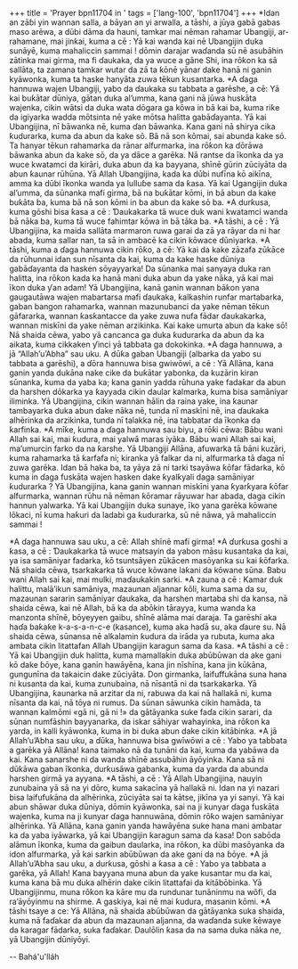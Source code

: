 +++
title = 'Prayer bpn11704 in '
tags = ['lang-100', 'bpn11704']
+++
*Idan an zāɓi yin wannan salla, a bāyan an yi arwalla, a tāshi, a jūya gabā gabas maso arēwa, a dūbi dāma da hauni, tamkar mai nēman rahamar Ubangiji, ar-rahamane, mai jinƙai, kuma a cē :
Yā kai wanda kai nē Ubangijin duka sunāyē, kuma mahaliccin sammai ! dōmin darajar waɗanda sū nē asubāhin zātinka mai girma, ma fi ɗaukaka, da ya wuce a gāne Shi, ina rōƙon ka sā sallāta, ta zamana tamkar wutar da zā ta ƙōnē yānar dake hanā ni ganin kyāwonka, kuma ta haske hanyāta zuwa tēkun kusantarka.
*A ɗaga hannuwa wajen Ubangiji, yabo da ɗaukaka su tabbata a garēshe, a cē: 
Yā kai buƙātar dūniya, gātan duka al’umma, kana gani nā jūwa huskāta wajenka, cikin wātsi da duka wata dōgara ga kōwa in bā kai ba, kuma riƙe da igiyarka wadda mōtsinta nē yake mōtsa halitta gabāɗayanta. Yā kai Ubangijina, nī bāwanka nē, kuma ɗan bāwanka. Kana gani nā shirya cika ƙudurarka, kuma da abun da kake sō. Bā nā son kōmai, sai abunda kake sō.
Ta hanyar tēkun rahamarka da rānar alfurmarka, ina rōƙon ka ɗōrāwa bāwanka abun da kake sō, da ya dāce a garēka. Nā rantse da īkonka da ya wuce kwatamci da kirāri, duka abun da ka bayyana, shīnē gūrin zūciyāta da abun ƙaunar rūhūna. 
Yā Allah Ubangijina, kada ka dūbi nufīna kō aikīna, amma ka dūbi īkonka wanda ya lulluɓe sama da ƙasa. Yā kai Ugangijin duka al’umma, da sūnanka mafi girma, bā na buƙātar kōmi, in bā abun da kake buƙāta ba, kuma bā nā son kōmi in ba abun da kake sō ba.
*A durƙusa, kuma gōshi bisa ƙasa a cē : 
Ɗaukakarka tā wuce duk wani kwatamci wanda bā nāka ba, kuma tā wuce fahimtar kōwa in bā tāka ba.
*A tāshi, a cē : 
Yā Ubangijina, ka maida sallāta marmaron ruwa garai da zā ya rāyar da ni har abada, kuma sallar nan, ta sā in ambacē ka cikin kōwace dūniyarka.
*A tāshi, kuma a ɗaga hannuwa cikin rōƙo, a cē:
Yā kai da kake zāzafa zūkāce da rūhunnai idan sun nīsanta da kai, kuma da kake haske dūniya gabāɗayanta da hasken sōyayyarka! Da sūnanka mai sanyaya duka ran halitta, ina rōƙon kada ka hanā mani duka abun da yake nāka, yā kai mai īkon duka ƴan adam! Yā Ubangijina, kanā ganin wannan bāƙon yana gaugautāwa wajen mabartarsa mafi ɗaukaka, ƙalƙashin runfar martabarka, gaban bangon rahamarka, wannan mazunubanci da yake nēman tēkun gāfararka, wannan ƙasƙantacce da yake zuwa nufa fādar ɗaukakarka, wannan miskīni da yake nēman arzikinka. 
Kai kake umurta abun da kake sō! Nā shaida cēwa, yabo yā cancanca ga duka ƙudurarka da abun da ka aikata, kuma cikkaken ƴinci yā tabbata ga dokokinka.
*A ɗaga hannuwa, a jā “Allah’u’Abha” sau uku. A dūƙa gaban Ubangiji (albarka da yabo su tabbata a garēshi), a ɗōra hannuwa bisa gwiwōwi, a cē : 
Yā Allāna, kana ganin yanda dukāna nake cike da buƙātar yabonka, da kuzārin kiran sūnanka, kuma da yaba ka; kana ganin yadda rūhuna yake fadaƙar da abun da harshen dōkarka ya ƙayyada cikin daular kalmarka, kuma bisa samāniyar iliminka. Yā Ubangijina, cikin wannan hālin da raina yake, ina ƙaunar tambayarka duka abun dake nāka nē, tunda nī maskīni nē, ina ɗaukaka alhērinka da arzikinka, tunda nī talakka nē, ina tabbatar da īkonka da ƙarfinka.
*A mīƙe, kuma a ɗaga hannuwa sau biyu, a rōƙi cēwa: 
Bābu wani Allah sai kai, mai ƙudura, mai yalwā maras iyāka. Bābu wani Allah sai kai, ma’umurcin farko da na ƙarshe. Yā Ubangiji Allāna, afuwarka tā bāni kuzāri, kuma rahamarka tā ƙarfafa ni; kiranka yā falkar da ni, alfurmarka tā ɗaga nī zuwa garēka. Idan bā haka ba, ta yāya zā ni tarki tsayāwa ƙōfar fādarka, kō kuma in ɗaga fuskāta wajen hasken dake ƙyalƙyali daga samāniyar ƙudurarka ?
Yā Ubangijina, kana ganin wannan miskīni yana ƙyarƙyara ƙōfar alfurmarka, wannan rūhu nā nēman ƙōramar rāyuwar har abada, daga cikin hannun yalwarka. 
Yā kai Ubangijin duka sunaye, īko yana garēka kōwane lōkaci, nī kuma haƙuri da ladabi ga ƙudurarka, sū nē nāwa, yā mahaliccin sammai !

*A ɗaga hannuwa sau uku, a cē:
Allah shīnē mafi girma! 
*A ɗurƙusa goshi a ƙasa, a cē : 
Ɗaukakarka tā wuce matsayin da yabon māsu kusantaka da kai, ya isa samāniyar fadarka, kō tsuntsāyen zūkācen masōyanka su kai ƙōfarka. 
Nā shaida cēwa, tsarkakarka tā wuce kōwane laƙani da kōwane sūna. Babu wani Allah sai kai, mai mulki, maɗaukakin sarki.
*A zauna a cē :
Kamar duk halittu, malā’ikun samāniya, mazaunan aljannar ƙōli, kuma sama da su, mazaunan sararin samāniyar ɗaukaka, da harshen martaba shi da kansa, nā shaida cēwa, kai nē Allah, bā ka da abōkin tārayya, kuma wanda ka manzonta shīnē, bōyeyyen gaibu, shīnē alāma mai daraja. Ta garēshi aka haɗa baƙaƙe k-a-s-a-n-c-e (kasance), kuma aka haɗā su, aka ɗaure su.
Nā shaida cēwa, sūnansa nē alƙalamin ƙudura da irāda ya rubuta, kuma aka ambata cikin litattafan Allah Ubangijin karagun sama da ƙasa.
*A tāshi a cē :
Yā kai Ubangijin duk halitta, kuma mamallakin duka abūbūwan da ake gani kō dake ɓōye, kana ganin hawāyēna, kana jin nīshīna, kana jin kūkāna, gungunīna da takaicin dake zūciyāta. Don girmanka, laifuffukāna suna hana ni kusanta da kai, kuma zunubaina, nā nīsantā ni da tsarkakarka. 
Yā Ubangijina, ƙaunarka nā arzitar da ni, rabuwa da kai nā hallakā ni, kuma nīsanta da kai, nā tōya ni rumus. Da sūnan sāwunka cikin hamāda, ta wannan kalmōmi «gā ni, gā ni !» da gātāyanka suke faɗa cikin sarari, da sūnan numfāshin bayyanarka, da iskar sāhiyar wahayinka, ina rōƙon ka yarda, in kalli kyāwonka, kuma in bi duka abun dake cikin kitābinka.
*A jā Allah’u’Abha sau uku, a ɗūka, hannuwa bisa gwīwōwi a cē : 
Yabo ya tabbata a garēka yā Allāna! kana taimako nā da tunāni da kai, kuma da yabāwa da kai. Kana sanarshe ni da wanda shīnē assubāhin āyōyinka. Kana sā ni dūƙāwa gaban īkonka, durƙusāwa gabanka, kuma da yarda da abunda harshen girmā ya ayyana.
*A tāshi, a cē :
Yā Allah Ubangijina, nauyin zunubaina yā sā na yi dōro,  kuma sakacīna yā hallakā ni. Idan na yi nazari bisa laifufukāna da alhērinka, zūciyāta sai ta kātse, jikīna ya yi sanyi. Yā kai abun shāwar duka dūniya, dōmin kyāwonka, sai na ji kunyar ɗaga fuskāta wajenka, kuma na ji kunyar ɗaga hannuwāna, dōmin rōƙo wajen samāniyar alhērinka. 
Yā Allāna, kana ganin yanda hawāyēna suke hana mani ambatar ka da yaba iyāwarka, yā kai Ubangijin karagun sama da ƙasa! Don sabōda alāmun īkonka, kuma da gaibun daularka, ina rōƙon, ka dūbi masōyanka da idon alfurmarka, yā kai sarkin abūbūwan da ake gani da na ɓōye.
*A jā Allah’u’Abha sau uku, a durƙusa, gōshi a ƙasa a cē :
Yabo ya tabbata a garēka, yā Allah! Kana bayyana muna abun da yake kusantar mu da kai, kuma kana bā mu duka alhērin dake cikin litattafai da kitābōbinka. 
Yā Ubangijinmu, muna rōƙon ka kāre mu da rundunar tunāninmu na wōfi, da ra’āyōyinmu na shirme. A gaskiya, kai nē mai ƙudura, masanin kōmi.
*A tāshi tsaye a ce:
Yā Allāna, nā shaida abūbūwan da gātāyanka suka shaida, kuma nā faɗakar da abun da mazaunan aljanna, da waɗanda suke kēwaye da karagar fādarka, suka faɗakar. Daulōlin ƙasa da na sama duka nāka ne, yā Ubangijin dūniyōyi.

-- Bahá'u'lláh
